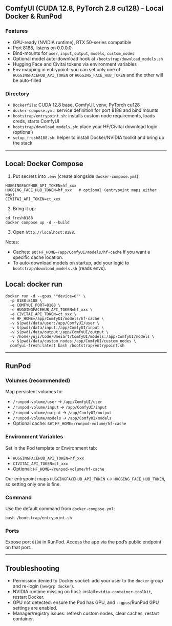 ## ComfyUI (CUDA 12.8, PyTorch 2.8 cu128) - Local Docker & RunPod

### Features
- GPU-ready (NVIDIA runtime), RTX 50-series compatible
- Port 8188, listens on 0.0.0.0
- Bind-mounts for `user`, `input`, `output`, `models`, `custom_nodes`
- Optional model auto-download hook at `/bootstrap/download_models.sh`
- Hugging Face and Civitai tokens via environment variables
- Env mapping in entrypoint: you can set only one of `HUGGINGFACEHUB_API_TOKEN` or `HUGGING_FACE_HUB_TOKEN` and the other will be auto-filled

### Directory
- `Dockerfile`: CUDA 12.8 base, ComfyUI, venv, PyTorch cu128
- `docker-compose.yml`: service definition for port 8188 and bind mounts
- `bootstrap/entrypoint.sh`: installs custom node requirements, loads creds, starts ComfyUI
- `bootstrap/download_models.sh`: place your HF/Civitai download logic (optional)
- `setup_fresh8188.sh`: helper to install Docker/NVIDIA toolkit and bring up the stack

---

## Local: Docker Compose

1) Put secrets into `.env` (create alongside `docker-compose.yml`):
```
HUGGINGFACEHUB_API_TOKEN=hf_xxx
HUGGING_FACE_HUB_TOKEN=hf_xxx   # optional (entrypoint maps either way)
CIVITAI_API_TOKEN=ct_xxx
```

2) Bring it up:
```
cd fresh8188
docker compose up -d --build
```

3) Open `http://localhost:8188`.

Notes:
- Caches: set `HF_HOME=/app/ComfyUI/models/hf-cache` if you want a specific cache location.
- To auto-download models on startup, add your logic to `bootstrap/download_models.sh` (reads envs).

## Local: docker run
```
docker run -d --gpus '"device=0"' \
  -p 8188:8188 \
  -e COMFYUI_PORT=8188 \
  -e HUGGINGFACEHUB_API_TOKEN=hf_xxx \
  -e CIVITAI_API_TOKEN=ct_xxx \
  -e HF_HOME=/app/ComfyUI/models/hf-cache \
  -v $(pwd)/data/user:/app/ComfyUI/user \
  -v $(pwd)/data/input:/app/ComfyUI/input \
  -v $(pwd)/data/output:/app/ComfyUI/output \
  -v /home/yuji/Code/Umeiart/ComfyUI/models:/app/ComfyUI/models \
  -v $(pwd)/data/custom_nodes:/app/ComfyUI/custom_nodes \
  comfyui-fresh:latest bash /bootstrap/entrypoint.sh
```

---

## RunPod

### Volumes (recommended)
Map persistent volumes to:
- `/runpod-volume/user` → `/app/ComfyUI/user`
- `/runpod-volume/input` → `/app/ComfyUI/input`
- `/runpod-volume/output` → `/app/ComfyUI/output`
- `/runpod-volume/models` → `/app/ComfyUI/models`
- Optional cache: set `HF_HOME=/runpod-volume/hf-cache`

### Environment Variables
Set in the Pod template or Environment tab:
- `HUGGINGFACEHUB_API_TOKEN=hf_xxx`
- `CIVITAI_API_TOKEN=ct_xxx`
- Optional: `HF_HOME=/runpod-volume/hf-cache`

Our entrypoint maps `HUGGINGFACEHUB_API_TOKEN` ↔ `HUGGING_FACE_HUB_TOKEN`, so setting only one is fine.

### Command
Use the default command from `docker-compose.yml`:
```
bash /bootstrap/entrypoint.sh
```

### Ports
Expose port `8188` in RunPod. Access the app via the pod’s public endpoint on that port.

---

## Troubleshooting
- Permission denied to Docker socket: add your user to the `docker` group and re-login (`newgrp docker`).
- NVIDIA runtime missing on host: install `nvidia-container-toolkit`, restart Docker.
- GPU not detected: ensure the Pod has GPU, and `--gpus`/RunPod GPU settings are enabled.
- Manager/registry issues: refresh custom nodes, clear caches, restart container.






